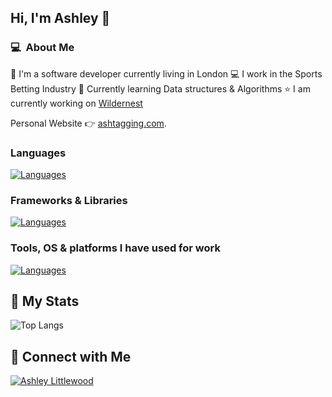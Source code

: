 ## Hi, I'm Ashley 👋

### 💻 &nbsp;About Me 

🏢 I'm a software developer currently living in London 
💻 I work in the Sports Betting Industry 
🌱 Currently learning Data structures & Algorithms
⭐  I am currently working on   [Wildernest]()

Personal Website 👉 [ashtagging.com](https://ashtagging.com).

### Languages
[![Languages](https://skillicons.dev/icons?i=cs,mysql,js,python,css,sass,html)](https://skillicons.dev)

### Frameworks & Libraries
[![Languages](https://skillicons.dev/icons?i=net,react,nodejs,bootstrap)](https://skillicons.dev)

### Tools, OS & platforms I have used for work
[![Languages](https://skillicons.dev/icons?i=notion,gitlab,aws,git,github,vscode,visualstudio)](https://skillicons.dev)

## 🔢 My Stats

![Top Langs](https://github-readme-stats.vercel.app/api/top-langs/?username=ashtagging&layout=compact)

## 🤝 Connect with Me
[![Ashley Littlewood](https://img.shields.io/badge/-LinkedIn-blue?style=flat&logo=Linkedin&logoColor=white&link=https://www.linkedin.com/in/ashley-littlewood-a2233310a/)](https://www.linkedin.com/in/ashley-littlewood-a2233310a/)
